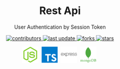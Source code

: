 <div align="center">
  <h1>Rest Api</h1>
  <p>
    User Authentication by Session Token
  </p>
  <p>
  <a href="https://github.com/edegan-furb/RestApi-UserAuthentication/graphs/contributors">
    <img src="https://img.shields.io/github/contributors/edegan-furb/RestApi-UserAuthentication" alt="contributors" />
  </a>
  <a href="">
    <img src="https://img.shields.io/github/last-commit/edegan-furb/RestApi-UserAuthentication" alt="last update" />
  </a>
  <a href="https://github.com/edegan-furb/RestApi-UserAuthentication/network/members">
    <img src="https://img.shields.io/github/forks/edegan-furb/RestApi-UserAuthentication" alt="forks" />
  </a>
  <a href="https://github.com/edegan-furb/RestApi-UserAuthentication/stargazers">
    <img src="https://img.shields.io/github/stars/edegan-furb/RestApi-UserAuthentication" alt="stars" />
  </a>
</p>
<p>
<img src="https://github.com/devicons/devicon/blob/master/icons/nodejs/nodejs-original.svg" title="NodeJS" alt="NodeJS" width="45" height="45"/>&nbsp;
<img src="https://github.com/devicons/devicon/blob/master/icons/typescript/typescript-original.svg" title="TypeScript" alt="TypeScript" width="45" height="45"/>&nbsp;
<img src="https://github.com/devicons/devicon/blob/master/icons/express/express-original-wordmark.svg" title="Express" alt="Express" width="45" height="45"/>&nbsp;
<img src="https://github.com/devicons/devicon/blob/master/icons/mongodb/mongodb-plain-wordmark.svg" title="Mongodb"  alt="Mongodb" width="45" height="45"/>&nbsp;
</p>
</div>


